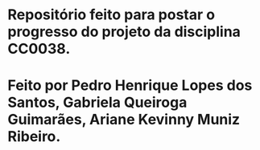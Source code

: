 # Repositório feito para postar o progresso do projeto da disciplina CC0038.
# Feito por Pedro Henrique Lopes dos Santos, Gabriela Queiroga Guimarães, Ariane Kevinny Muniz Ribeiro.

